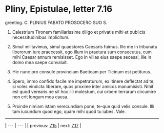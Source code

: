 # Pliny, Epistulae, letter 7.16

greeting. C. PLINIUS FABATO PROSOCERO SUO S.



1. Calestrium Tironem familiarissime diligo et privatis mihi et publicis necessitudinibus implicitum.



2. Simul militavimus, simul quaestores Caesaris fuimus. Ille me in tribunatu liberorum iure praecessit, ego illum in praetura sum consecutus, cum mihi Caesar annum remisisset. Ego in villas eius saepe secessi, ille in domo mea saepe convaluit.



3. Hic nunc pro consule provinciam Baeticam per Ticinum est petiturus.



4. Spero, immo confido facile me impetraturum, ex itinere deflectat ad te, si voles vindicta liberare, quos proxime inter amicos manumisisti. Nihil est quod verearis ne sit hoc illi molestum, cui orbem terrarum circumire non erit longum mea causa.



5. Proinde nimiam istam verecundiam pone, te-que quid velis consule. Illi tam iucundum quod ego, quam mihi quod tu iubes. Vale.



---

| --- | --- |
| previous: [7.15](../7.15/) | next: [7.17](../7.17/) |